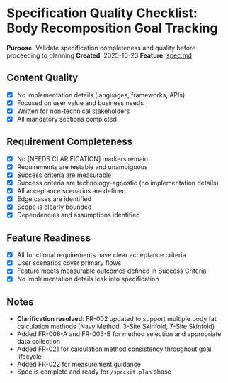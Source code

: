 # Specification Quality Checklist: Body Recomposition Goal Tracking

**Purpose**: Validate specification completeness and quality before proceeding to planning
**Created**: 2025-10-23
**Feature**: [spec.md](../spec.md)

## Content Quality

- [x] No implementation details (languages, frameworks, APIs)
- [x] Focused on user value and business needs
- [x] Written for non-technical stakeholders
- [x] All mandatory sections completed

## Requirement Completeness

- [x] No [NEEDS CLARIFICATION] markers remain
- [x] Requirements are testable and unambiguous
- [x] Success criteria are measurable
- [x] Success criteria are technology-agnostic (no implementation details)
- [x] All acceptance scenarios are defined
- [x] Edge cases are identified
- [x] Scope is clearly bounded
- [x] Dependencies and assumptions identified

## Feature Readiness

- [x] All functional requirements have clear acceptance criteria
- [x] User scenarios cover primary flows
- [x] Feature meets measurable outcomes defined in Success Criteria
- [x] No implementation details leak into specification

## Notes

- **Clarification resolved**: FR-002 updated to support multiple body fat calculation methods (Navy Method, 3-Site Skinfold, 7-Site Skinfold)
- Added FR-006-A and FR-006-B for method selection and appropriate data collection
- Added FR-021 for calculation method consistency throughout goal lifecycle
- Added FR-022 for measurement guidance
- Spec is complete and ready for `/speckit.plan` phase
